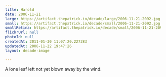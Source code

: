 ```yaml
---
title: Harold
date: 2006-11-21
large: https://artifact.thepatrick.io/decade/large/2006-11-21-2092.jpg
small: https://artifact.thepatrick.io/decade/small/2006-11-21-2092.jpg
smallRetina: https://artifact.thepatrick.io/decade/small/2006-11-21-2092@2x.jpg
flickrUrl: null
photoId: null
createdAt: 2011-01-30 11:07:20.227383
updatedAt: 2006-11-22 19:47:26
layout: decade-image

---
```

A lone leaf left not yet blown away by the wind.
